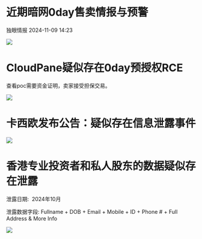 #  近期暗网0day售卖情报与预警   
 独眼情报   2024-11-09 14:23  
  
![](https://mmbiz.qpic.cn/sz_mmbiz_jpg/KgxDGkACWnSbbmvib9NfIodCCZKhTZQqPwneSMUcNng0wT8iaCPHTzDsPnicpC1YrSxzcTtqMa5YoWVBaBD2EQZmg/640?wx_fmt=jpeg&from=appmsg "")  
# CloudPane疑似存在0day预授权RCE  
  
查看poc需要资金证明，卖家接受担保交易。  
  
![](https://mmbiz.qpic.cn/sz_mmbiz_png/KgxDGkACWnSbbmvib9NfIodCCZKhTZQqPkkhBSIALGCbPbtEEXzgDlfKkcGrTcGgOvnvRTI3icbUfYJjbPMlqRMA/640?wx_fmt=png&from=appmsg "")  
# 卡西欧发布公告：疑似存在信息泄露事件  
  
![](https://mmbiz.qpic.cn/sz_mmbiz_jpg/KgxDGkACWnSbbmvib9NfIodCCZKhTZQqPxOsRj4yYjb2MpbQLETZ647mCia01ayzID2mB1VVKstI3UKqD8jmIhibw/640?wx_fmt=jpeg&from=appmsg "")  
# 香港专业投资者和私人股东的数据疑似存在泄露  
  
泄露日期:  2024年10月  
  
泄露数据字段: Fullname + DOB + Email + Mobile + ID + Phone # + Full Address & More Info  
  
![](https://mmbiz.qpic.cn/sz_mmbiz_png/KgxDGkACWnSbbmvib9NfIodCCZKhTZQqPchy5yxXTXJ0svbkwDPAvu69PIzEmJricYSzFNDZoia6Kw7zicT0j3UZMw/640?wx_fmt=png&from=appmsg "")  
#   
  
  
  
